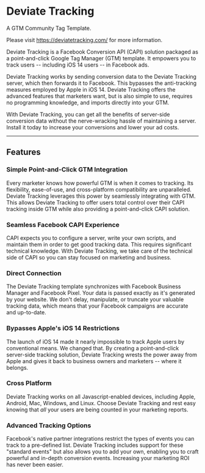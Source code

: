 # Deviate Tracking
A GTM Community Tag Template.

Please visit https://deviatetracking.com/ for more information.

Deviate Tracking is a Facebook Conversion API (CAPI) solution packaged as a point-and-click Google Tag Manager (GTM) template. It empowers you to track users -- including iOS 14 users -- in Facebook ads. 

Deviate Tracking works by sending conversion data to the Deviate Tracking server, which then forwards it to Facebook. This bypasses the anti-tracking measures employed by Apple in iOS 14. Deviate Tracking offers the advanced features that marketers want, but is also simple to use, requires no programming knowledge, and imports directly into your GTM.

With Deviate Tracking, you can get all the benefits of server-side conversion data without the nerve-wracking hassle of maintaining a server. Install it today to increase your conversions and lower your ad costs. 


*****

## Features

### Simple Point-and-Click GTM Integration

Every marketer knows how powerful GTM is when it comes to tracking. Its flexibility, ease-of-use, and cross-platform compatibility are unparalleled. Deviate Tracking leverages this power by seamlessly integrating with GTM. This allows Deviate Tracking to offer users total control over their CAPI tracking inside GTM while also providing a point-and-click CAPI solution.

### Seamless Facebook CAPI Experience

CAPI expects you to configure a server, write your own scripts, and maintain them in order to get good tracking data. This requires significant technical knowledge. With Deviate Tracking, we take care of the technical side of CAPI so you can stay focused on marketing and business.

### Direct Connection

The Deviate Tracking template synchronizes with Facebook Business Manager and Facebook Pixel. Your data is passed exactly as it's generated by your website. We don't delay, manipulate, or truncate your valuable tracking data, which means that your Facebook campaigns are accurate and up-to-date.

### Bypasses Apple's iOS 14 Restrictions

The launch of iOS 14 made it nearly impossible to track Apple users by conventional means. We changed that. By creating a point-and-click server-side tracking solution, Deviate Tracking wrests the power away from Apple and gives it back to business owners and marketers -- where it belongs.

### Cross Platform

Deviate Tracking works on all Javascript-enabled devices, including Apple, Android, Mac, Windows, and Linux. Choose Deviate Tracking and rest easy knowing that *all* your users are being counted in your marketing reports.

### Advanced Tracking Options

Facebook's native partner integrations restrict the types of events you can track to a pre-defined list. Deviate Tracking includes support for these "standard events" but also allows you to add your own, enabling you to craft powerful and in-depth conversion events. Increasing your marketing ROI has never been easier.